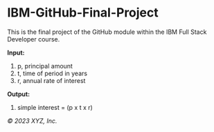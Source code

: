 # IBM-GitHub-Final-Project

This is the final project of the GitHub module within the IBM Full Stack Developer course.

**Input:**

1. p, principal amount
2. t, time of period in years
3. r, annual rate of interest

**Output:**

1. simple interest = (p x t x r)

_© 2023 XYZ, Inc._
